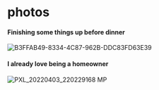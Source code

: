 # photos

#### Finishing some things up before dinner
![B3FFAB49-8334-4C87-962B-DDC83FD63E39](https://user-images.githubusercontent.com/7338312/162852135-44486988-5d9d-4c3a-9f69-4c6292d73d23.jpeg)

#### I already love being a homeowner
![PXL_20220403_220229168 MP](https://user-images.githubusercontent.com/7338312/161456890-4c22002e-0ae7-44ad-89fb-c374db3cbc7a.jpg)
